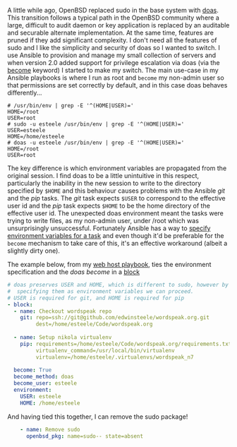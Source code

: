<!--
.. title: Making Ansible, Doas and OpenBSD play nicely
.. slug: making-ansible-doas-and-openbsd-play-nicely
.. date: 2016/06/29 18:50:00
.. tags:
.. spellcheck_exceptions: unintuitive,OpenBSD,sudo,doas,Ansible,auditable,securable,Doas
.. is_orphan: False
.. link:
.. description:
-->

A little while ago, OpenBSD replaced sudo in the base system with [doas](http://www.tedunangst.com/flak/post/doas). This transition follows a typical path in the OpenBSD community where a large, difficult to audit daemon or key application is replaced by an auditable and securable alternate implementation. At the same time, features are pruned if they add significant complexity. I don't need all the features of sudo and I like the simplicity and security of doas so I wanted to switch. I use Ansible to provision and manage my small collection of servers and when version 2.0 added support for privilege escalation via doas (via the [become](http://docs.ansible.com/ansible/become.html) keyword) I started to make my switch. The main use-case in my Ansible playbooks is where I run as root and `become` my non-admin user so that permissions are set correctly by default, and in this case doas behaves differently...

```shell
# /usr/bin/env | grep -E '^(HOME|USER)='
HOME=/root
USER=root
# sudo -u esteele /usr/bin/env | grep -E '^(HOME|USER)='
USER=esteele
HOME=/home/esteele
# doas -u esteele /usr/bin/env | grep -E '^(HOME|USER)=' 
HOME=/root
USER=root
``` 

The key difference is which environment variables are propagated from the original session. I find doas to be a little unintuitive in this respect, particularly the inability in the new session to write to the directory specified by `$HOME` and this behaviour causes problems with the Ansible *git* and the *pip* tasks. The *git* task expects `$USER` to correspond to the effective user id and the *pip* task expects `$HOME` to be the home directory of the effective user id. The unexpected doas environment meant the tasks were trying to write files, as my non-admin user, under /root which was unsurprisingly unsuccessful. Fortunately Ansible has a way to [specify environment variables for a task](http://docs.ansible.com/ansible/playbooks_environment.html) and even though it'd be preferable for the `become` mechanism to take care of this, it's an effective workaround (albeit a slightly dirty one).

The example below, from my [web host playbook](https://github.com/edwinsteele/setup-scripts/blob/3374eb2d397f0880033e3dcac626b7b00eaf6afa/ansible/roles/webhost/tasks/nikola.yml#L32), ties the environment specification and the *doas become* in a [block](http://docs.ansible.com/ansible/playbooks_blocks.html)

```yaml                                                                                                                     
# doas preserves USER and HOME, which is different to sudo, however by                                                                                                    
#  specifying them as environment variables we can proceed.                                                                                                               
# USER is required for git, and HOME is required for pip                                                                                                                  
- block:                                                                                                                                                                  
  - name: Checkout wordspeak repo                                                                                                                                         
    git: repo=ssh://git@github.com/edwinsteele/wordspeak.org.git                                                                                                          
         dest=/home/esteele/Code/wordspeak.org                                                                                                                            
                                                                                                                                                                          
  - name: Setup nikola virtualenv                                                                                                                                         
    pip: requirements=/home/esteele/Code/wordspeak.org/requirements.txt                                                                                                   
         virtualenv_command=/usr/local/bin/virtualenv                                                                                                                     
         virtualenv=/home/esteele/.virtualenvs/wordspeak_n7                                                                                                               
                                                                                                                                                                          
  become: True                                                                                                                                                            
  become_method: doas                                                                                                                                                     
  become_user: esteele                                                                                                                                                    
  environment:                                                                                                                                                            
    USER: esteele                                                                                                                                                         
    HOME: /home/esteele           
```

And having tied this together, I can remove the sudo package!

```yaml
    - name: Remove sudo
      openbsd_pkg: name=sudo-- state=absent
```
